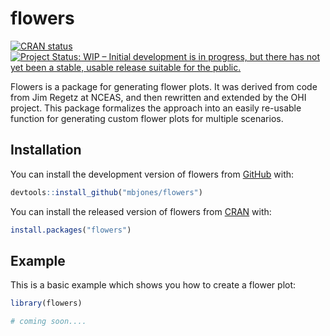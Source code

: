 
<!-- README.md is generated from README.Rmd. Please edit that file -->

# flowers

<!-- badges: start -->

[![CRAN
status](https://www.r-pkg.org/badges/version/flowers)](https://CRAN.R-project.org/package=flowers)
[![Project Status: WIP – Initial development is in progress, but there
has not yet been a stable, usable release suitable for the
public.](https://www.repostatus.org/badges/latest/wip.svg)](https://www.repostatus.org/#wip)
<!-- badges: end -->

Flowers is a package for generating flower plots. It was derived from
code from Jim Regetz at NCEAS, and then rewritten and extended by the
OHI project. This package formalizes the approach into an easily
re-usable function for generating custom flower plots for multiple
scenarios.

## Installation

You can install the development version of flowers from
[GitHub](https://github.com/mbjones/flowers) with:

``` r
devtools::install_github("mbjones/flowers")
```

You can install the released version of flowers from
[CRAN](https://CRAN.R-project.org) with:

``` r
install.packages("flowers")
```

## Example

This is a basic example which shows you how to create a flower plot:

``` r
library(flowers)

# coming soon....
```
